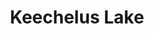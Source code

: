 ---
title: "Keechelus Lake"
hashtag: keechelus-lake
layout: hashtag
tags:
  - Lake
  - Washington
---